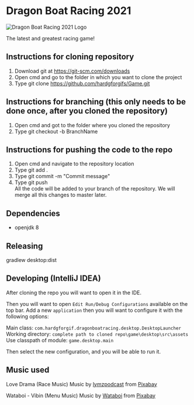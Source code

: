 # Dragon Boat Racing 2021

![Dragon Boat Racing 2021 Logo](https://github.com/hardgforgifs/game/raw/master/core/assets/Title.png)

The latest and greatest racing game!

## Instructions for cloning repository
1. Download git at https://git-scm.com/downloads
2. Open cmd and go to the folder in which you want to clone the project
3. Type git clone https://github.com/hardgforgifs/Game.git


## Instructions for branching (this only needs to be done once, after you cloned the repository)
1. Open cmd and got to the folder where you cloned the repository
2. Type git checkout -b BranchName
 

## Instructions for pushing the code to the repo
1. Open cmd and navigate to the repository location
2. Type git add .
3. Type git commit -m "Commit message"
4. Type git push\
All the code will be added to your branch of the repository. We will merge all this changes to master later.

## Dependencies

* openjdk 8

## Releasing

gradlew desktop:dist

## Developing (IntelliJ IDEA)

After cloning the repo you will want to open it in the IDE.

Then you will want to open `Edit Run/Debug Configurations` available on the top bar.
Add a new `application` then you will want to configure it with the following options:

Main class: `com.hardgforgif.dragonboatracing.desktop.DesktopLauncher`  
Working directory: `complete path to cloned repo\game\desktop\src\assets`  
Use classpath of module: `game.desktop.main`  

Then select the new configuration, and you will be able to run it.

## Music used

Love Drama (Race Music) Music by <a href="/users/lymzpodcast-18852086/?tab=audio&amp;utm_source=link-attribution&amp;utm_medium=referral&amp;utm_campaign=audio&amp;utm_content=1333">lymzpodcast</a> from <a href="https://pixabay.com/music/?utm_source=link-attribution&amp;utm_medium=referral&amp;utm_campaign=music&amp;utm_content=1333">Pixabay</a>

Wataboi - Vibin (Menu Music) Music by <a href="/users/wataboi-12344345/?tab=audio&amp;utm_source=link-attribution&amp;utm_medium=referral&amp;utm_campaign=audio&amp;utm_content=1168">Wataboi</a> from <a href="https://pixabay.com/?utm_source=link-attribution&amp;utm_medium=referral&amp;utm_campaign=music&amp;utm_content=1168">Pixabay</a>
